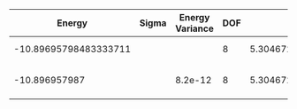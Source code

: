 | Energy                | Sigma | Energy Variance | DOF | Einf              | Method                   | Reference |
|-----------------------|-------|-----------------|-----|-------------------|--------------------------|-----------|
| -10.89695798483333711 |       |                 | 8   | 5.304672937142857 | Exact diagonalization    | [code](https://github.com/varbench/methods/blob/main/scripts/Hubbard/chain_14_P_4_4.64158882/ed_netket.sh) |
| -10.896957987         |       | 8.2e-12         | 8   | 5.304672937142857 | DMRG (MaxBondDim ~1500)  | [code](https://github.com/varbench/methods/blob/main/programs/dmrg_itensors_hubbard/chain_14_P_4_4.64158882.jl) |

